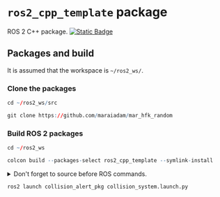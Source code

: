 # `ros2_cpp_template` package
ROS 2 C++ package.  [![Static Badge](https://img.shields.io/badge/ROS_2-Humble-34aec5)](https://docs.ros.org/en/humble/)
## Packages and build

It is assumed that the workspace is `~/ros2_ws/`.

### Clone the packages
``` r
cd ~/ros2_ws/src
```
``` r
git clone https://github.com/maraiadam/mar_hfk_random
```

### Build ROS 2 packages
``` r
cd ~/ros2_ws
```
``` r
colcon build --packages-select ros2_cpp_template --symlink-install
```

<details>
<summary> Don't forget to source before ROS commands.</summary>

``` bash
source ~/ros2_ws/install/setup.bash
```
cd ~/ros2_ws/src
git clone https://github.com/maraiadam/mar_hfk_random/collision_alert_pkg.git
cd ~/ros2_ws
colcon build
source install/setup.bash
ros2 launch collision_alert_pkg collision_system.launch.py
</details>

``` r
ros2 launch collision_alert_pkg collision_system.launch.py
```
